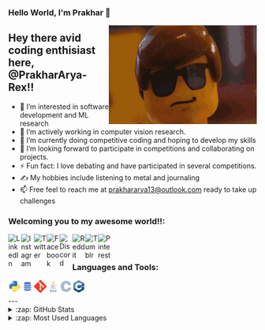 ### Hello World, I'm Prakhar  👋

 <img align="right" alt="GIF" src="https://github.com/PrakharArya-Rex/PrakharArya-Rex/blob/main/cool.gif?raw=true" width="300" height="200" />

## Hey there avid coding enthisiast here, @PrakharArya-Rex!!
- 👀 I’m interested in software development and ML research
- 🔭 I’m actively working in computer vision research.
- 🌱 I’m currently doing competitive coding and hoping to develop my skills
- 💞️ I’m looking forward to participate in competitions and collaborating on projects.
- ⚡ Fun fact: I love debating and have participated in several competitions.
- ✍ My hobbies include listening to metal and journaling
- 📫 Free feel to reach me at prakhararya13@outlook.com ready to take up challenges
 
### Welcoming you to my awesome world!!:
[<img align="left" alt="LinkedIn" width="26px" src="https://cdn.jsdelivr.net/npm/simple-icons@v3/icons/linkedin.svg" />][linkedin]
[<img align="left" alt="Instagram" width="26px" src="https://cdn.jsdelivr.net/npm/simple-icons@v3/icons/instagram.svg" />][Instagram]
[<img align="left" alt="Twitter" width="26px" src="https://cdn.jsdelivr.net/npm/simple-icons@v3/icons/twitter.svg" />][Twitter]
[<img align="left" alt="Facebook" width="26px" src="https://cdn.jsdelivr.net/npm/simple-icons@v3/icons/facebook.svg" />][Facebook]
[<img align="left" alt="Discord" width="26px" src="https://cdn.jsdelivr.net/npm/simple-icons@v3/icons/discord.svg" />][Discord]
[<img align="left" alt="Reddit" width="26px" src="https://cdn.jsdelivr.net/npm/simple-icons@v3/icons/reddit.svg" />][Reddit]
[<img align="left" alt="Tumblr" width="26px" src="https://cdn.jsdelivr.net/npm/simple-icons@v3/icons/tumblr.svg" />][Tumblr]
[<img align="left" alt="Pinterest" width="26px" src="https://cdn.jsdelivr.net/npm/simple-icons@v3/icons/pinterest.svg" />][Pinterest]

<!---
PrakharArya-Rex/PrakharArya-Rex is a ✨ special ✨ repository because its `README.md` (this file) appears on your GitHub profile.
You can click the Preview link to take a look at your changes.
--->

<br />
<br />

### Languages and Tools:

[<img align="left" alt="python" width="26px" src="https://raw.githubusercontent.com/github/explore/80688e429a7d4ef2fca1e82350fe8e3517d3494d/topics/python/python.png" />][youtube]
[<img align="left" alt="SQL" width="26px" src="https://raw.githubusercontent.com/github/explore/80688e429a7d4ef2fca1e82350fe8e3517d3494d/topics/sql/sql.png" />][youtube]
[<img align="left" alt="Git" width="26px" src="https://raw.githubusercontent.com/github/explore/80688e429a7d4ef2fca1e82350fe8e3517d3494d/topics/git/git.png" />][youtube]
[<img align="left" alt="Java" width="26px" src="https://raw.githubusercontent.com/github/explore/80688e429a7d4ef2fca1e82350fe8e3517d3494d/topics/java/java.png" />][youtube]
[<img align="left" alt="C" width="26px" src="https://raw.githubusercontent.com/github/explore/80688e429a7d4ef2fca1e82350fe8e3517d3494d/topics/c/c.png" />][youtube]
[<img align="left" alt="C++" width="26px" src="https://raw.githubusercontent.com/github/explore/80688e429a7d4ef2fca1e82350fe8e3517d3494d/topics/cpp/cpp.png" />][youtube]


<br />
<br />
---

<details>
  <summary>:zap: GitHub Stats</summary>

  <img align="left" alt="Anna's GitHub Stats" src="https://github-readme-stats.vercel.app/api?username=PrakharArya-Rex&show_icons=true&hide_border=true" />

</details>

<details>
  <summary>:zap: Most Used Languages</summary>

<img align="left" alt="Anna's GitHub Top Languages" src="https://github-readme-stats.vercel.app/api/top-langs/?username=PrakharArya-Rex" />

</details>


[linkedin]: https://www.linkedin.com/in/prakhar-arya-9aa777212/
[Instagram]: https://www.instagram.com/realprakhararya/
[Twitter]: https://twitter.com/RangerStranger9
[Facebook]: https://www.facebook.com/prakhar.arya.543
[Discord]: https://discord.com/users/prakhararyarex
[Reddit]: https://www.reddit.com/user/Classy-Carnage
[Tumblr]: https://www.tumblr.com/prakhararya
[Pinterest]: https://in.pinterest.com/prakhararya13/
[youtube]: https://www.youtube.com/channel/UC7q9gJt1ZpRN04wOalOnhpw
